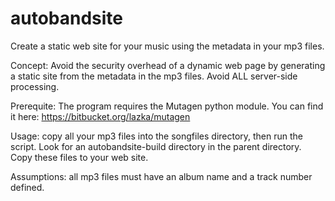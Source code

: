 # autobandsite
Create a static web site for your music using the metadata in your mp3 files.

Concept: Avoid the security overhead of a dynamic web page by generating a static site from the metadata in the mp3 files. Avoid ALL server-side processing.

Prerequite: The program requires the Mutagen python module. You can find it here: https://bitbucket.org/lazka/mutagen

Usage: copy all your mp3 files into the songfiles directory, then run the script. Look for an autobandsite-build directory in the parent directory. Copy these files to your web site.

Assumptions: all mp3 files must have an album name and a track number defined.
